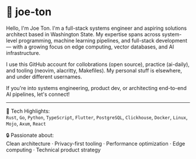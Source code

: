 # 👋 joe-ton

Hello, I'm Joe Ton. I'm a full-stack systems engineer and aspiring solutions architect based in Washington State. My expertise spans across system-level programming, machine learning pipelines, and full-stack development — with a growing focus on edge computing, vector databases, and AI infrastructure.

I use this GitHub account for collobrations (open source), practice (ai-daily), and tooling (neovim, alacritty, Makefiles). My personal stuff is elsewhere, and under different usernames. 

If you're into systems engineering, product dev, or architecting end-to-end AI pipelines, let's connect!

---
🧰 Tech Highlights:  
`Rust`, `Go`, `Python`, `TypeScript`, `Flutter`, `PostgreSQL`, `Clickhouse`, `Docker`, `Linux`, `Mojo`, `Axum`, `React`

🔒 Passionate about:  
Clean architecture · Privacy-first tooling · Performance optimization · Edge computing · Technical product strategy

